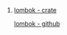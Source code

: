 1. [lombok - crate](https://crates.io/crates/lombok)
   
   [lombok - github](https://github.com/sokomishalov/lombok-rs)
